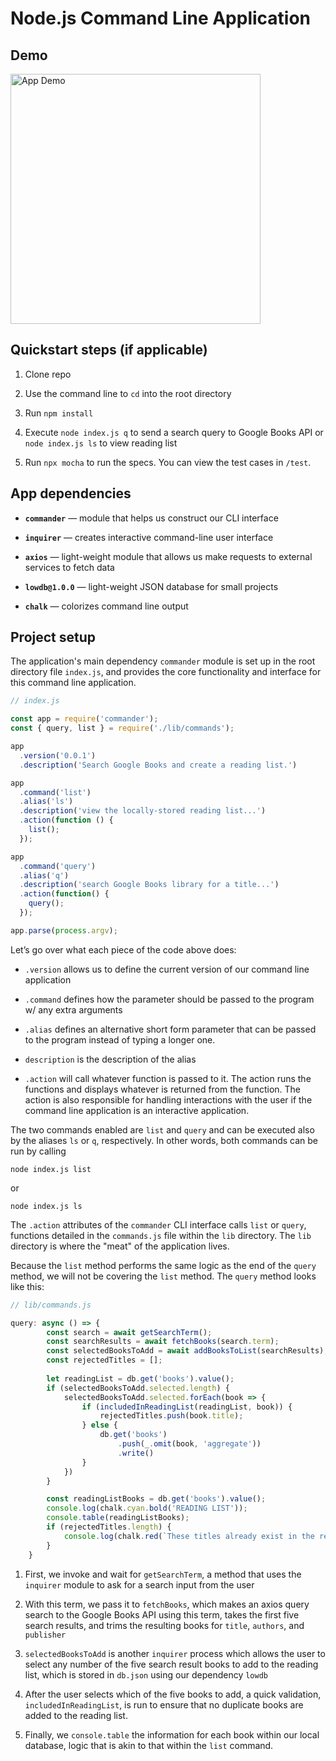 # Node.js Command Line Application

## Demo

<img src="./assets/images/app-demo.gif" alt="App Demo" style="height:400px;"/>

## Quickstart steps (if applicable)

1. Clone repo

2. Use the command line to `cd` into the root directory

3. Run `npm install` 

4. Execute `node index.js q` to send a search query to Google Books API or `node index.js ls` to view reading list

5. Run `npx mocha` to run the specs. You can view the test cases in `/test`.

## App dependencies

* **`commander`** ― module that helps us construct our CLI interface

* **`inquirer`** ― creates interactive command-line user interface

* **`axios`** ― light-weight module that allows us make requests to external services to fetch data

* **`lowdb@1.0.0`** ― light-weight JSON database for small projects

* **`chalk`** ― colorizes command line output

## Project setup

The application's main dependency `commander` module is set up in the root directory file `index.js`, and provides the core functionality and interface for this command line application.

```js
// index.js

const app = require('commander');
const { query, list } = require('./lib/commands');

app
  .version('0.0.1')
  .description('Search Google Books and create a reading list.')

app
  .command('list')
  .alias('ls')
  .description('view the locally-stored reading list...')
  .action(function () {
    list();
  });

app
  .command('query')
  .alias('q')
  .description('search Google Books library for a title...')
  .action(function() {
    query();
  });

app.parse(process.argv);
```

Let’s go over what each piece of the code above does:

* `.version` allows us to define the current version of our command line application

* `.command` defines how the parameter should be passed to the program w/ any extra arguments

* `.alias` defines an alternative short form parameter that can be passed to the program instead of typing a longer one.

* `description` is the description of the alias

* `.action` will call whatever function is passed to it. The action runs the functions and displays whatever is returned from the function. The action is also responsible for handling interactions with the user if the command line application is an interactive application.

The two commands enabled are `list` and `query` and can be executed also by the aliases `ls` or `q`, respectively. In other words, both commands can be run by calling

```
node index.js list
```

or

```
node index.js ls
```

The `.action` attributes of the `commander` CLI interface calls `list` or `query`, functions detailed in the `commands.js` file within the `lib` directory. The `lib` directory is where the "meat" of the application lives.

Because the `list` method performs the same logic as the end of the `query` method, we will not be covering the `list` method. The `query` method looks like this:

```js
// lib/commands.js

query: async () => {
        const search = await getSearchTerm();
        const searchResults = await fetchBooks(search.term);
        const selectedBooksToAdd = await addBooksToList(searchResults);
        const rejectedTitles = [];
        
        let readingList = db.get('books').value();
        if (selectedBooksToAdd.selected.length) {
            selectedBooksToAdd.selected.forEach(book => {                
                if (includedInReadingList(readingList, book)) {
                    rejectedTitles.push(book.title);
                } else {
                    db.get('books')
                        .push(_.omit(book, 'aggregate'))
                        .write()
                }
            })
        }

        const readingListBooks = db.get('books').value();
        console.log(chalk.cyan.bold('READING LIST'));
        console.table(readingListBooks);
        if (rejectedTitles.length) {
            console.log(chalk.red(`These titles already exist in the reading list: ${rejectedTitles}`))
        }
    }
```

1. First, we invoke and wait for `getSearchTerm`, a method that uses the `inquirer` module to ask for a search input from the user

2. With this term, we pass it to `fetchBooks`, which makes an axios query search to the Google Books API using this term, takes the first five search results, and trims the resulting books for `title`, `authors`, and `publisher`

3. `selectedBooksToAdd` is another `inquirer` process which allows the user to select any number of the five search result books to add to the reading list, which is stored in `db.json` using our dependency `lowdb`

4. After the user selects which of the five books to add, a quick validation, `includedInReadingList`, is run to ensure that no duplicate books are added to the reading list.

5. Finally, we `console.table` the information for each book within our local database, logic that is akin to that within the `list` command.
